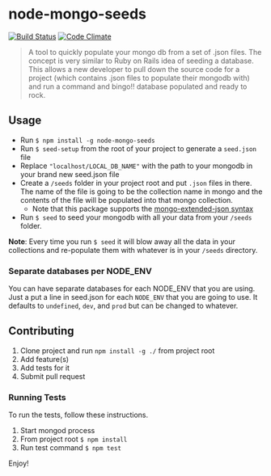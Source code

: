 # node-mongo-seeds 
[![Build Status](https://travis-ci.org/toymachiner62/node-mongo-seeds.svg?branch=master)](https://travis-ci.org/toymachiner62/node-mongo-seeds)
[![Code Climate](https://codeclimate.com/github/toymachiner62/node-mongo-seeds/badges/gpa.svg)](https://codeclimate.com/github/toymachiner62/node-mongo-seeds)

> A tool to quickly populate your mongo db from a set of .json files. The concept is very similar to Ruby on Rails idea of seeding a database. This allows a new developer to pull down the source code for a project (which contains .json files to populate their mongodb with) and run a command and bingo!! database populated and ready to rock.

## Usage

- Run `$ npm install -g node-mongo-seeds`
- Run `$ seed-setup` from the root of your project to generate a `seed.json` file
- Replace `"localhost/LOCAL_DB_NAME"` with the path to your mongodb in your brand new seed.json file
- Create a `/seeds` folder in your project root and put `.json` files in there.
		The name of the file is going to be the collection name in mongo and the contents
		of the file will be populated into that mongo collection.
	- Note that this package supports the [mongo-extended-json syntax](https://docs.mongodb.com/manual/reference/mongodb-extended-json/)
- Run `$ seed` to seed your mongodb with all your data from your `/seeds` folder.

**Note**: Every time you run `$ seed` it will blow away all the data in your collections and re-populate them with whatever is in your `/seeds` directory.

### Separate databases per NODE_ENV

You can have separate databases for each NODE_ENV that you are using. Just a put a line in seed.json for each `NODE_ENV` that you are going to use. It defaults to `undefined`, `dev`, and `prod` but can be changed to whatever.

## Contributing

1. Clone project and run `npm install -g ./` from project root
2. Add feature(s) 
3. Add tests for it
4. Submit pull request

### Running Tests

To run the tests, follow these instructions.

1. Start mongod process		
2. From project root `$ npm install`	
3. Run test command `$ npm test`

Enjoy!
